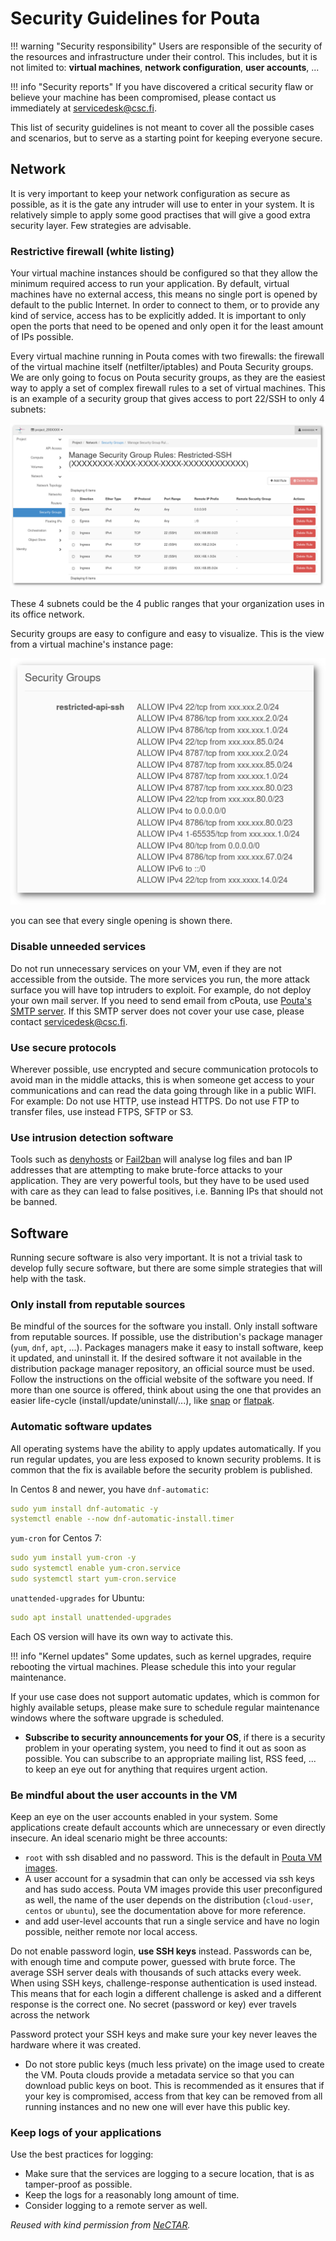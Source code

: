 # Security Guidelines for Pouta

!!! warning "Security responsibility"
    Users are responsible of the security of the resources and infrastructure under their control. This includes, but it is not limited to: **virtual machines**, **network configuration**, **user accounts**, ...

!!! info "Security reports"
    If you have discovered a critical security flaw or believe your machine has been compromised, please contact us immediately at <servicedesk@csc.fi>.

This list of security guidelines is not meant to cover all the possible cases and scenarios, but to serve as a starting point for keeping everyone secure. 

## Network

It is very important to keep your network configuration as secure as possible, as it is the gate any intruder will use to enter in your system. It is relatively simple to apply some good practises that will give a good extra security layer. Few strategies are advisable. 

### Restrictive firewall (white listing)

Your virtual machine instances should be configured so that they allow the minimum required access to run your application. By default, virtual machines have no external access, this means no single port is opened by default to the public Internet. In order to connect to them, or to provide any kind of service, access has to be explicitly added. It is important to only open the ports that need to be opened and only open it for the least amount of IPs possible.

Every virtual machine running in Pouta comes with two firewalls: the firewall of the virtual machine itself (netfilter/iptables) and Pouta Security groups. We are only going to focus on Pouta security groups, as they are the easiest way to apply a set of complex firewall rules to a set of virtual machines. This is an example of a security group that gives access to port 22/SSH to only 4 subnets:

![Restricted-SSH](../../img/restricted-ssh-security-group.png)

These 4 subnets could be the 4 public ranges that your organization uses in its office network.

Security groups are easy to configure and easy to visualize. This is the view from a virtual machine's instance page:

![Restricted API SSH](../../img/restricted-api-ssh.png)

you can see that every single opening is shown there. 

### Disable unneeded services

Do not run unnecessary services on your VM, even if they are not accessible from the outside. The more services you run, the more attack surface you will have top intruders to exploit. For example, do not deploy your own mail server. If you need to send email from cPouta, use [Pouta's SMTP server](additional-services.md#sending-e-mail-from-cpouta). If this SMTP server does not cover your use case, please contact <servicedesk@csc.fi>.

### Use secure protocols

Wherever possible, use encrypted and secure communication protocols to avoid man in the middle attacks, this is when someone get access to your communications and can read the data going through like in a public WIFI. For example: Do not use HTTP, use instead HTTPS. Do not use FTP to transfer files, use instead FTPS, SFTP or S3.

### Use intrusion detection software

Tools such as [denyhosts](https://github.com/denyhosts/denyhosts) or [Fail2ban](https://en.wikipedia.org/wiki/Fail2ban) will analyse log files and ban IP addresses that are attempting to make brute-force attacks to your application. They are very powerful tools, but they have to be used used with care as they can lead to false positives, i.e. Banning IPs that should not be banned. 

## Software

Running secure software is also very important. It is not a trivial task to develop fully secure software, but there are some simple strategies that will help with the task. 

### Only install from reputable sources

Be mindful of the sources for the software you install. Only install software from reputable sources. If possible, use the distribution's package manager (`yum`, `dnf`, `apt`, ...). Packages managers make it easy to install software, keep it updated, and uninstall it. If the desired software it not available in the distribution package manager repository, an official source must be used. Follow the instructions on the official website of the software you need. If more than one source is offered, think about using the one that provides an easier life-cycle (install/update/uninstall/...), like [snap](https://en.wikipedia.org/wiki/Snap_(software)) or [flatpak](https://en.wikipedia.org/wiki/Flatpak).

### Automatic software updates

All operating systems have the ability to apply updates automatically. If you run regular updates, you are less exposed to known security problems. It is common that the fix is available before the security problem is published.

In Centos 8 and newer, you have `dnf-automatic`:

```yaml
sudo yum install dnf-automatic -y
systemctl enable --now dnf-automatic-install.timer
```

`yum-cron` for Centos 7:

```yaml
sudo yum install yum-cron -y
sudo systemctl enable yum-cron.service
sudo systemctl start yum-cron.service
```

`unattended-upgrades` for Ubuntu:

```yml
sudo apt install unattended-upgrades
```

Each OS version will have its own way to activate this.

!!! info "Kernel updates" 
    Some updates, such as kernel upgrades, require rebooting the virtual machines. Please schedule this into your regular maintenance.

If your use case does not support automatic updates, which is common for highly available setups, please make sure to schedule regular maintenance windows where the software upgrade is scheduled.

* **Subscribe to security announcements for your OS**, if there is a security problem in your operating system, you need to find it out as soon as possible. You can subscribe to an appropriate mailing list, RSS feed, ... to keep an eye out for anything that requires urgent action.

### Be mindful about the user accounts in the VM

Keep an eye on the user accounts enabled in your system. Some applications create default accounts which are unnecessary or even directly insecure. An ideal scenario might be three accounts:

* `root` with ssh disabled and no password. This is the default in [Pouta VM images](images.md).
* A user account for a sysadmin that can only be accessed via ssh keys and has sudo access. Pouta VM images provide this user preconfigured as well, the name of the user depends on the distribution (`cloud-user`, `centos` or `ubuntu`), see the documentation above for more reference.
* and add user-level accounts that run a single service and have no login possible, neither remote nor local access. 

Do not enable password login, **use SSH keys** instead. Passwords can be, with enough time and compute power, guessed with brute force. The average SSH server deals with thousands of such attacks every week. When using SSH keys, challenge-response authentication is used instead. This means that for each login a different challenge is asked and a different response is the correct one. No secret (password or key) ever travels across the network 

Password protect your SSH keys and make sure your key never leaves the hardware where it was created.

* Do not store public keys (much less private) on the image used to create the VM. Pouta clouds provide a metadata service so that you can download public keys on boot. This is recommended as it ensures that if your key is compromised, access from that key can be removed from all running instances and no new one will ever have this public key.

### Keep logs of your applications

Use the best practices for logging:

- Make sure that the services are logging to a secure location, that is as tamper-proof as possible.
- Keep the logs for a reasonably long amount of time.
- Consider logging to a remote server as well.

*Reused with kind permission from <a
href="https://support.ehelp.edu.au/support/solutions"
class="external-link">NeCTAR</a>.*
